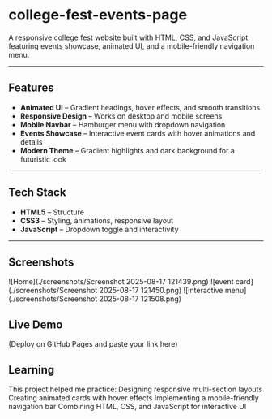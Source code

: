 # college-fest-events-page
A responsive college fest website built with HTML, CSS, and JavaScript featuring events showcase, animated UI, and a mobile-friendly navigation menu.

---

## Features  
-  **Animated UI** – Gradient headings, hover effects, and smooth transitions  
-  **Responsive Design** – Works on desktop and mobile screens  
-  **Mobile Navbar** – Hamburger menu with dropdown navigation  
-  **Events Showcase** – Interactive event cards with hover animations and details  
-  **Modern Theme** – Gradient highlights and dark background for a futuristic look  

---

## Tech Stack  
- **HTML5** – Structure  
- **CSS3** – Styling, animations, responsive layout  
- **JavaScript** – Dropdown toggle and interactivity  

---

## Screenshots  
![Home](./screenshots/Screenshot 2025-08-17 121439.png)
![event card](./screenshots/Screenshot 2025-08-17 121450.png)
![interactive menu](./screenshots/Screenshot 2025-08-17 121508.png)

## Live Demo
(Deploy on GitHub Pages and paste your link here)

## Learning
This project helped me practice:
  Designing responsive multi-section layouts
  Creating animated cards with hover effects
  Implementing a mobile-friendly navigation bar
  Combining HTML, CSS, and JavaScript for interactive UI
